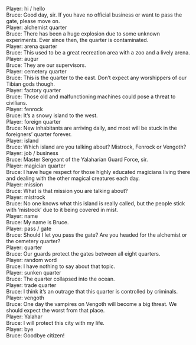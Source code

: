 Player: hi / hello  
Bruce: Good day, sir. If you have no official business or want to pass the gate, please move on.  
Player: alchemist quarter  
Bruce: There has been a huge explosion due to some unknown experiments. Ever since then, the quarter is contaminated.  
Player: arena quarter  
Bruce: This used to be a great recreation area with a zoo and a lively arena.  
Player: augur  
Bruce: They are our supervisors.  
Player: cemetery quarter  
Bruce: This is the quarter to the east. Don’t expect any worshippers of our Tibian gods though.  
Player: factory quarter  
Bruce: Those old and malfunctioning machines could pose a threat to civilians.  
Player: fenrock  
Bruce: It’s a snowy island to the west.  
Player: foreign quarter  
Bruce: New inhabitants are arriving daily, and most will be stuck in the foreigners’ quarter forever.  
Player: island  
Bruce: Which island are you talking about? Mistrock, Fenrock or Vengoth?  
Player: job / business  
Bruce: Master Sergeant of the Yalaharian Guard Force, sir.  
Player: magician quarter  
Bruce: I have huge respect for those highly educated magicians living there and dealing with the other magical creatures each day.  
Player: mission  
Bruce: What is that mission you are talking about?  
Player: mistrock  
Bruce: No one knows what this island is really called, but the people stick with ‘mistrock’ due to it being covered in mist.  
Player: name  
Bruce: My name is Bruce.  
Player: pass / gate  
Bruce: Should I let you pass the gate? Are you headed for the alchemist or the cemetery quarter?  
Player: quarter  
Bruce: Our guards protect the gates between all eight quarters.  
Player: random word  
Bruce: I have nothing to say about that topic.  
Player: sunken quarter  
Bruce: The quarter collapsed into the ocean.  
Player: trade quarter  
Bruce: I think it’s an outrage that this quarter is controlled by criminals.  
Player: vengoth  
Bruce: One day the vampires on Vengoth will become a big threat. We should expect the worst from that place.  
Player: Yalahar  
Bruce: I will protect this city with my life.  
Player: bye  
Bruce: Goodbye citizen!  
